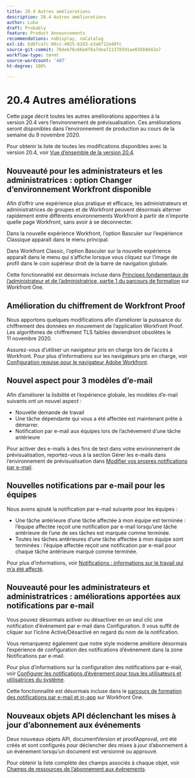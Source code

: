 ```yaml
---
title: 20.4 Autres améliorations
description: 20.4 Autres améliorations
author: Luke
draft: Probably
feature: Product Announcements
recommendations: noDisplay, noCatalog
exl-id: bd8fcafc-00cc-4025-b2d3-e3a6f12e40fc
source-git-commit: 76deb76c66e8f8a7dea721378591ae035b8d42e7
workflow-type: tm+mt
source-wordcount: '487'
ht-degree: 100%

---
```


# 20.4 Autres améliorations

Cette page décrit toutes les autres améliorations apportées à la version 20.4 vers l’environnement de prévisualisation. Ces améliorations seront disponibles dans l’environnement de production au cours de la semaine du 9 novembre 2020.

Pour obtenir la liste de toutes les modifications disponibles avec la version 20.4, voir [Vue d’ensemble de la version 20.4](../../../product-announcements/product-releases/20.4-release-activity/20-4-release-overview.md).

## Nouveauté pour les administrateurs et les administratrices : option Changer d’environnement Workfront disponible

Afin d’offrir une expérience plus pratique et efficace, les administrateurs et administratrices de groupes et de Workfront peuvent désormais alterner rapidement entre différents environnements Workfront à partir de n’importe quelle page Workfront, sans avoir à se déconnecter.

Dans la nouvelle expérience Workfront, l’option Basculer sur l’expérience Classique apparaît dans le menu principal.

Dans Workfront Classic, l’option Basculer sur la nouvelle expérience apparaît dans le menu qui s’affiche lorsque vous cliquez sur l’image de profil dans le coin supérieur droit de la barre de navigation globale.

Cette fonctionnalité est désormais incluse dans [Principes fondamentaux de l’administrateur et de l’administratrice, partie 1 du parcours de formation](https://one.workfront.com/s/learningpath3/administrator-fundamentals-in-the-new-workfront-experience-part-2-user-organizat-20Y0z000000bmAXEAY) sur Workfront One.

## Amélioration du chiffrement de Workfront Proof

Nous apportons quelques modifications afin d’améliorer la puissance du chiffrement des données en mouvement de l’application Workfront Proof. Les algorithmes de chiffrement TLS faibles deviendront obsolètes le 11 novembre 2020.

Assurez-vous d’utiliser un navigateur pris en charge lors de l’accès à Workfront. Pour plus d’informations sur les navigateurs pris en charge, voir [Configuration requise pour le navigateur Adobe Workfront](../../../workfront-basics/workfront-browser-requirements.md).

## Nouvel aspect pour 3 modèles d’e-mail

Afin d’améliorer la lisibilité et l’expérience globale, les modèles d’e-mail suivants ont un nouvel aspect :

* Nouvelle demande de travail
* Une tâche dépendante qui vous a été affectée est maintenant prête à démarrer.
* Notification par e-mail aux équipes lors de l’achèvement d’une tâche antérieure

Pour activer des e-mails à des fins de test dans votre environnement de prévisualisation, reportez-vous à la section Gérer les e-mails dans l’environnement de prévisualisation dans [Modifier vos propres notifications par e-mail](../../../workfront-basics/using-notifications/activate-or-deactivate-your-own-event-notifications.md).

## Nouvelles notifications par e-mail pour les équipes

Nous avons ajouté la notification par e-mail suivante pour les équipes :

* Une tâche antérieure d’une tâche affectée à mon équipe est terminée : l’équipe affectée reçoit une notification par e-mail lorsqu’une tâche antérieure de l’une de ses tâches est marquée comme terminée.
* Toutes les tâches antérieures d’une tâche affectée à mon équipe sont terminées : l’équipe affectée reçoit une notification par e-mail pour chaque tâche antérieure marqué comme terminée.

Pour plus d’informations, voir [Notifications : informations sur le travail qui m’a été affecté](../../../workfront-basics/using-notifications/notifications-information-about-work-assigned-to-me.md).

## Nouveauté pour les administrateurs et administratrices : améliorations apportées aux notifications par e-mail

Vous pouvez désormais activer ou désactiver en un seul clic une notification d’événement par e-mail dans Configuration. Il vous suffit de cliquer sur l’icône Activé/Désactivé en regard du nom de la notification.

Vous remarquerez également que notre style moderne améliore désormais l’expérience de configuration des notifications d’événement dans la zone Notifications par e-mail.

Pour plus d’informations sur la configuration des notifications par e-mail, voir [Configurer les notifications d’événement pour tous les utilisateurs et utilisatrices du système](../../../administration-and-setup/manage-workfront/emails/configure-event-notifications-for-everyone-in-the-system.md).

Cette fonctionnalité est désormais incluse dans le [parcours de formation des notifications par e-mail et in-app](https://one.workfront.com/s/learningpath2/email-and-in-app-notifications-in-the-new-workfront-experience-20Y4X000000CaZGUA0) sur Workfront One.

## Nouveaux objets API déclenchant les mises à jour d’abonnement aux événements

Deux nouveaux objets API, documentVersion et proofApproval, ont été créés et sont configurés pour déclencher des mises à jour d’abonnement à un événement lorsqu’un document est versionné ou approuvé.

Pour obtenir la liste complète des champs associés à chaque objet, voir [Champs de ressources de l’abonnement aux événements](../../../wf-api/api/event-sub-resource-fields.md).
